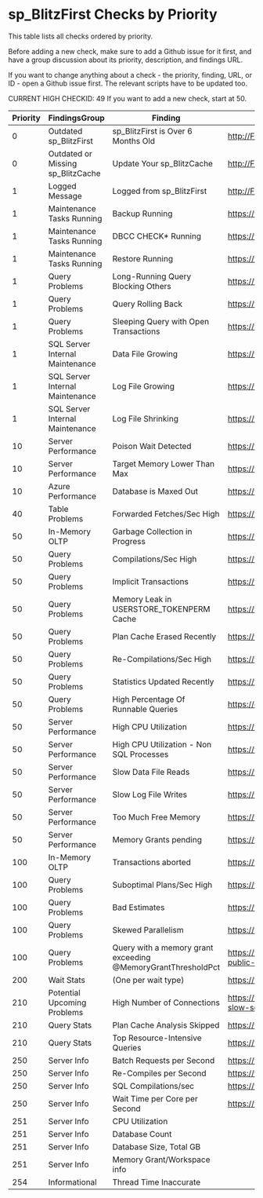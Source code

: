 # sp_BlitzFirst Checks by Priority

This table lists all checks ordered by priority. 

Before adding a new check, make sure to add a Github issue for it first, and have a group discussion about its priority, description, and findings URL.

If you want to change anything about a check - the priority, finding, URL, or ID - open a Github issue first. The relevant scripts have to be updated too.

CURRENT HIGH CHECKID: 49
If you want to add a new check, start at 50.

| Priority | FindingsGroup | Finding | URL | CheckID |
|----------|---------------------------------|---------------------------------------|-------------------------------------------------|----------|
| 0 | Outdated sp_BlitzFirst | sp_BlitzFirst is Over 6 Months Old | http://FirstResponderKit.org/ | 27 |
| 0 | Outdated or Missing sp_BlitzCache | Update Your sp_BlitzCache | http://FirstResponderKit.org/ | 36 |
| 1 | Logged Message | Logged from sp_BlitzFirst | http://FirstResponderKit.org | 38 |
| 1 | Maintenance Tasks Running | Backup Running | https://www.brentozar.com/askbrent/backups | 1 |
| 1 | Maintenance Tasks Running | DBCC CHECK* Running | https://www.brentozar.com/askbrent/dbcc | 2 |
| 1 | Maintenance Tasks Running | Restore Running | https://www.brentozar.com/askbrent/backups | 3 |
| 1 | Query Problems | Long-Running Query Blocking Others | https://www.brentozar.com/go/blocking | 5 |
| 1 | Query Problems | Query Rolling Back | https://www.brentozar.com/go/rollback | 9 |
| 1 | Query Problems | Sleeping Query with Open Transactions | https://www.brentozar.com/go/sleeping | 8 |
| 1 | SQL Server Internal Maintenance | Data File Growing | https://www.brentozar.com/go/instant | 4 |
| 1 | SQL Server Internal Maintenance | Log File Growing | https://www.brentozar.com/go/logsize | 13 |
| 1 | SQL Server Internal Maintenance | Log File Shrinking | https://www.brentozar.com/go/logsize | 14 |
| 10 | Server Performance | Poison Wait Detected | https://www.brentozar.com/go/poison | 30 |
| 10 | Server Performance | Target Memory Lower Than Max | https://www.brentozar.com/go/target | 35 |
| 10 | Azure Performance | Database is Maxed Out | https://www.brentozar.com/go/maxedout | 41 |
| 40 | Table Problems | Forwarded Fetches/Sec High | https://www.brentozar.com/go/fetch | 29 |
| 50 | In-Memory OLTP | Garbage Collection in Progress | https://www.brentozar.com/go/garbage | 31 |
| 50 | Query Problems | Compilations/Sec High | https://www.brentozar.com/go/compile | 15 |
| 50 | Query Problems | Implicit Transactions | https://www.brentozar.com/go/ImplicitTransactions/ | 37 |
| 50 | Query Problems | Memory Leak in USERSTORE_TOKENPERM Cache | https://www.brentozar.com/go/userstore | 45 |
| 50 | Query Problems | Plan Cache Erased Recently | https://www.brentozar.com/go/freeproccache | 7 |
| 50 | Query Problems | Re-Compilations/Sec High | https://www.brentozar.com/go/recompile | 16 |
| 50 | Query Problems | Statistics Updated Recently | https://www.brentozar.com/go/stats | 44 |
| 50 | Query Problems | High Percentage Of Runnable Queries | https://erikdarlingdata.com/go/RunnableQueue/ | 47 |
| 50 | Server Performance | High CPU Utilization | https://www.brentozar.com/go/cpu | 24 |
| 50 | Server Performance | High CPU Utilization - Non SQL Processes | https://www.brentozar.com/go/cpu | 28 |
| 50 | Server Performance | Slow Data File Reads | https://www.brentozar.com/go/slow | 11 |
| 50 | Server Performance | Slow Log File Writes | https://www.brentozar.com/go/slow | 12 |
| 50 | Server Performance | Too Much Free Memory | https://www.brentozar.com/go/freememory | 34 |
| 50 | Server Performance | Memory Grants pending | https://www.brentozar.com/blitz/memory-grants | 39 |
| 100 | In-Memory OLTP | Transactions aborted | https://www.brentozar.com/go/aborted | 32 |
| 100 | Query Problems | Suboptimal Plans/Sec High | https://www.brentozar.com/go/suboptimal | 33 |
| 100 | Query Problems | Bad Estimates | https://www.brentozar.com/go/skewedup | 42 |
| 100 | Query Problems | Skewed Parallelism | https://www.brentozar.com/go/skewedup | 43 |
| 100 | Query Problems | Query with a memory grant exceeding @MemoryGrantThresholdPct | https://www.brentozar.com/memory-grants-sql-servers-public-toilet/ | 46 |
| 200 | Wait Stats | (One per wait type) | https://www.brentozar.com/sql/wait-stats/#(waittype) | 6 |
| 210 | Potential Upcoming Problems | High Number of Connections |https://www.brentozar.com/archive/2014/05/connections-slow-sql-server-threadpool/ | 49 |
| 210 | Query Stats | Plan Cache Analysis Skipped | https://www.brentozar.com/go/topqueries | 18 |
| 210 | Query Stats | Top Resource-Intensive Queries | https://www.brentozar.com/go/topqueries | 17 |
| 250 | Server Info | Batch Requests per Second | https://www.brentozar.com/go/measure | 19 |
| 250 | Server Info | Re-Compiles per Second | https://www.brentozar.com/go/measure | 26 |
| 250 | Server Info | SQL Compilations/sec | https://www.brentozar.com/go/measure | 25 |
| 250 | Server Info | Wait Time per Core per Second | https://www.brentozar.com/go/measure | 20 |
| 251 | Server Info | CPU Utilization |  | 23 |
| 251 | Server Info | Database Count |  | 22 |
| 251 | Server Info | Database Size, Total GB |  | 21 |
| 251 | Server Info | Memory Grant/Workspace info |  | 40 |
| 254 | Informational | Thread Time Inaccurate |  | 48 |
